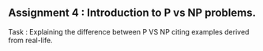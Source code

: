 ## Assignment 4 : Introduction to P vs NP problems.
Task : Explaining the difference between P VS NP citing examples derived from real-life. 
